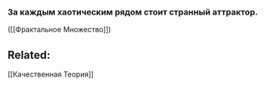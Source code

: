 ### За каждым хаотическим рядом стоит странный аттрактор.
([[Фрактальное Множество]])


## Related:
[[Качественная Теория]]